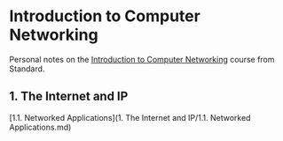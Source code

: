# Introduction to Computer Networking

Personal notes on the [Introduction to Computer Networking](https://lagunita.stanford.edu/courses/Engineering/Networking-SP/SelfPaced/about) course from Standard.

## 1. The Internet and IP

[1.1. Networked Applications](1. The Internet and IP/1.1. Networked Applications.md)
